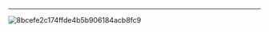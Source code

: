 
<!---
extendAnas/extendAnas is a ✨ special ✨ repository because its `README.md` (this file) appears on your GitHub profile.
You can click the Preview link to take a look at your changes.
--->
---------------------- 

![8bcefe2c174ffde4b5b906184acb8fc9](https://github.com/user-attachments/assets/168055ca-52f9-4357-a815-f53df5ff2e0b)












